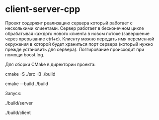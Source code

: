 # client-server-cpp

Проект содержит реализацию сервера который работает с несколькими клиентами. Сервер работает в бесконечном цикле обрабатывая каждого нового клиента в новом потоке (завершение через прерывание ctrl+c). Клиенту можно передать имя переменной окружения в которой будет храниться порт сервера (который нужно прежде  установить для сервера). Логгирование происходит при помощи boost.log. 

Для сборки CMake в директории проекта:

cmake -S ./src -B ./build

cmake --build ./build

Запуск:

./build/server

./build/client

